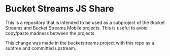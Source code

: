 # Bucket Streams JS Share

This is a repository that is intended to be used as a subproject of the Bucket Streams and Bucket Streams Mobile projects. This is useful to avoid copy/paste madness between the projects.

This change was made in the bucketstreams project with this repo as a subtree and committed upstream.